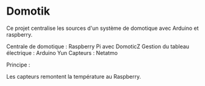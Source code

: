 # Domotik

Ce projet centralise les sources d'un système de domotique avec Arduino et raspberry.

Centrale de domotique : Raspberry Pi avec DomoticZ
Gestion du tableau électrique : Arduino Yun
Capteurs : Netatmo

Principe :

Les capteurs remontent la température au Raspberry.


